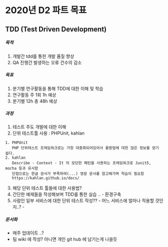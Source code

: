 2020년 D2 파트 목표
==============================


## TDD (Test Driven Development)

##### 목적
  1. 개발간 tdd를 통한 개발 품질 향상
  2. QA 진행간 발생하는 오류 건수의 감소
  
##### 목표
  1. 분기별 연구활동을 통해 TDD에 대한 이해 및 학습
  2. 연구활동 주 1회 1h 예상
  3. 분기별 12h 총 48h 예상
  
##### 과정
  1. 테스트 주도 개발에 대한 이해
  2. 단위 테스트툴 사용 : PHPUnit, kahlan
  
    1. PHPUnit
       PHP 단위테스트 프레임워크로는 가장 대중화되어있어서 활용법에 대한 많은 정보를 얻기 쉽다.
    2. kahlan
       Describe - Context - It 의 모던한 패턴을 사용하는 프레임워크로 Junit5, mocha 등과 유사함
       단점으로는 한글 문서가 부족하여(...) 영문 문서를 참고해가며 학습이 필요함
       https://kahlan.github.io/docs/
      
  3. 해당 단위 테스트 툴들에 대한 사용법?
  4. 간단한 예제들을 작성해보며 TDD를 통한 실습 ..
    - 환경구축
  5. 사람인 일부 서비스에 대한 단위 테스트 작성??
    - 어느 서비스에 얼마나 적용할 것인지..?
    - 
    
##### 문서화
  - 매주 업데이트 ..?
  - 팀 wiki 에 작성? 아니면 개인 git hub 에 남기는게 나을듯
